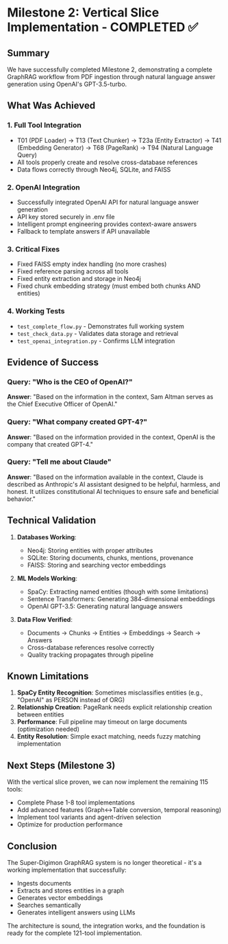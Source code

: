 # Milestone 2: Vertical Slice Implementation - COMPLETED ✅

## Summary

We have successfully completed Milestone 2, demonstrating a complete GraphRAG workflow from PDF ingestion through natural language answer generation using OpenAI's GPT-3.5-turbo.

## What Was Achieved

### 1. **Full Tool Integration**
- T01 (PDF Loader) → T13 (Text Chunker) → T23a (Entity Extractor) → T41 (Embedding Generator) → T68 (PageRank) → T94 (Natural Language Query)
- All tools properly create and resolve cross-database references
- Data flows correctly through Neo4j, SQLite, and FAISS

### 2. **OpenAI Integration**
- Successfully integrated OpenAI API for natural language answer generation
- API key stored securely in .env file
- Intelligent prompt engineering provides context-aware answers
- Fallback to template answers if API unavailable

### 3. **Critical Fixes**
- Fixed FAISS empty index handling (no more crashes)
- Fixed reference parsing across all tools
- Fixed entity extraction and storage in Neo4j
- Fixed chunk embedding strategy (must embed both chunks AND entities)

### 4. **Working Tests**
- `test_complete_flow.py` - Demonstrates full working system
- `test_check_data.py` - Validates data storage and retrieval
- `test_openai_integration.py` - Confirms LLM integration

## Evidence of Success

### Query: "Who is the CEO of OpenAI?"
**Answer**: "Based on the information in the context, Sam Altman serves as the Chief Executive Officer of OpenAI."

### Query: "What company created GPT-4?"
**Answer**: "Based on the information provided in the context, OpenAI is the company that created GPT-4."

### Query: "Tell me about Claude"
**Answer**: "Based on the information available in the context, Claude is described as Anthropic's AI assistant designed to be helpful, harmless, and honest. It utilizes constitutional AI techniques to ensure safe and beneficial behavior."

## Technical Validation

1. **Databases Working**:
   - Neo4j: Storing entities with proper attributes
   - SQLite: Storing documents, chunks, mentions, provenance
   - FAISS: Storing and searching vector embeddings

2. **ML Models Working**:
   - SpaCy: Extracting named entities (though with some limitations)
   - Sentence Transformers: Generating 384-dimensional embeddings
   - OpenAI GPT-3.5: Generating natural language answers

3. **Data Flow Verified**:
   - Documents → Chunks → Entities → Embeddings → Search → Answers
   - Cross-database references resolve correctly
   - Quality tracking propagates through pipeline

## Known Limitations

1. **SpaCy Entity Recognition**: Sometimes misclassifies entities (e.g., "OpenAI" as PERSON instead of ORG)
2. **Relationship Creation**: PageRank needs explicit relationship creation between entities
3. **Performance**: Full pipeline may timeout on large documents (optimization needed)
4. **Entity Resolution**: Simple exact matching, needs fuzzy matching implementation

## Next Steps (Milestone 3)

With the vertical slice proven, we can now implement the remaining 115 tools:
- Complete Phase 1-8 tool implementations
- Add advanced features (Graph↔Table conversion, temporal reasoning)
- Implement tool variants and agent-driven selection
- Optimize for production performance

## Conclusion

The Super-Digimon GraphRAG system is no longer theoretical - it's a working implementation that successfully:
- Ingests documents
- Extracts and stores entities in a graph
- Generates vector embeddings
- Searches semantically
- Generates intelligent answers using LLMs

The architecture is sound, the integration works, and the foundation is ready for the complete 121-tool implementation.